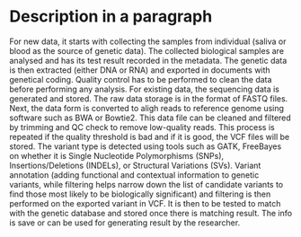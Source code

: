 # Description in a paragraph

For new data, it starts with collecting the samples from individual (saliva or blood as the source of genetic data). The collected biological samples are analysed and has its test result recorded in the metadata. The genetic data is then extracted (either DNA or RNA) and exported in documents with genetical coding. Quality control has to be performed to clean the data before performing any analysis.  For existing data, the sequencing data is generated and stored. The raw data storage is in the format of FASTQ files. Next, the data form is converted to aligh reads to reference genome using software such as BWA or Bowtie2. This data file can be cleaned and filtered by trimming and QC check to remove low-quality reads. This process is repeated if the quality threshold is bad and if it is good, the VCF files will be stored. The variant type is detected using tools such as GATK, FreeBayes on whether it is Single Nucleotide Polymorphisms (SNPs), Insertions/Deletions (INDELs), or Structural Variations (SVs). Variant annotation (adding functional and contextual information to genetic variants, while filtering helps narrow down the list of candidate variants to find those most likely to be biologically significant) and filtering is then performed on the exported variant in VCF. It is then to be tested to match with the genetic database and stored once there is matching result. The info is save or can be used for generating result by the researcher. 
